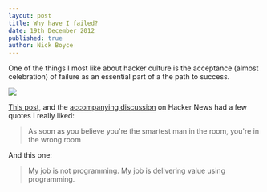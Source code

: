 ```yaml
---
layout: post
title: Why have I failed?
date: 19th December 2012
published: true
author: Nick Boyce
---
```


One of the things I most like about hacker culture is the acceptance (almost celebration) of failure as an essential part of a the path to success.

![](http://s.startupvitamins.com/products/19_poster.jpg)

[This post](http://blog.bahadir.io/posts/failed-entrepreneur.html), and the [accompanying discussion](http://news.ycombinator.com/item?id=4942356) on Hacker News had a few quotes I really liked:

> As soon as you believe you're the smartest man in the room, you're in the wrong room

And this one:

> My job is not programming. My job is delivering value using programming.